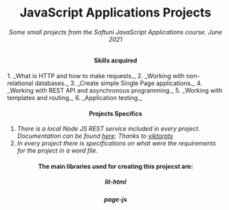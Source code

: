 <h1 align="center">JavaScript Applications Projects </h1>
<h6 align="center">Some small projects from the Softuni JavaScript Applications course. June 2021</h6>

<h4 align="center">Skills acquired</h4>
1. _What is HTTP and how to make requests._
2. _Working with non-relational databases._
3. _Create simple Single Page applications._
4. _Working with REST API and asynchronous programming._
5. _Working with templates and routing._
6. _Аpplication testing._

<h4 align="center">Projects Specifics</h4>

1. _There is a local Node JS REST service included in every project. Documentation can be found <a href="https://github.com/softuni-practice-server/softuni-practice-server">here</a>: Thanks to <a href="https://github.com/viktorpts">viktorpts</a>_
2. _In every project there is specifications on what were the requirements for the project in a word file._

<h4 align="center">The main libraries used for creating this projecst are:</h4>
<h5 align="center">lit-html</h5>
<h5 align="center">page-js</h5>
